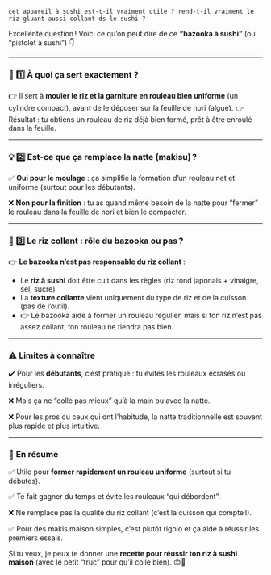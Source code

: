 ```basic
cet appareil à sushi est-t-il vraiment utile ? rend-t-il vraiment le riz gluant aussi collant ds le sushi ?
```

Excellente question ! Voici ce qu’on peut dire de ce **“bazooka à sushi”** (ou “pistolet à sushi”) 👇

------

### 🍣 **1️⃣ À quoi ça sert exactement ?**

👉 Il sert à **mouler le riz et la garniture en rouleau bien uniforme** (un cylindre compact), avant de le déposer sur la feuille de nori (algue).
 👉 Résultat : tu obtiens un rouleau de riz déjà bien formé, prêt à être enroulé dans la feuille.

------

### 💡 **2️⃣ Est-ce que ça remplace la natte (makisu) ?**

✅ **Oui pour le moulage** : ça simplifie la formation d’un rouleau net et uniforme (surtout pour les débutants).

❌ **Non pour la finition** : tu as quand même besoin de la natte pour “fermer” le rouleau dans la feuille de nori et bien le compacter.

------

### 🌾 **3️⃣ Le riz collant : rôle du bazooka ou pas ?**

👉 **Le bazooka n’est pas responsable du riz collant** :

- Le **riz à sushi** doit être cuit dans les règles (riz rond japonais + vinaigre, sel, sucre).
- La **texture collante** vient uniquement du type de riz et de la cuisson (pas de l’outil).
- 👉 Le bazooka aide à former un rouleau régulier, mais si ton riz n’est pas assez collant, ton rouleau ne tiendra pas bien.

------

### ⚠️ **Limites à connaître**

✔️ Pour les **débutants**, c’est pratique : tu évites les rouleaux écrasés ou irréguliers.

❌ Mais ça ne “colle pas mieux” qu’à la main ou avec la natte.

❌ Pour les pros ou ceux qui ont l’habitude, la natte traditionnelle est souvent plus rapide et plus intuitive.

------

### 🎯 **En résumé**

✅ Utile pour **former rapidement un rouleau uniforme** (surtout si tu débutes).

✅ Te fait gagner du temps et évite les rouleaux “qui débordent”.

❌ Ne remplace pas la qualité du riz collant (c’est la cuisson qui compte !).

✅ Pour des makis maison simples, c’est plutôt rigolo et ça aide à réussir les premiers essais.

Si tu veux, je peux te donner une **recette pour réussir ton riz à sushi maison** (avec le petit “truc” pour qu’il colle bien). 😊🍣